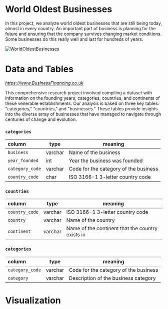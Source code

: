 # World Oldest Businesses
In this project, we analyze world oldest businesses that are still being today, almost in every country. An important part of business is planning for the future and ensuring that the company survives changing market conditions. Some businesses do this really well and last for hundreds of years.

![WorldOldestBusinesses](https://github.com/IoanaMRusu/DataCampSQL---World-Oldest-Businesses/assets/144055123/2423c624-862b-433f-9515-9ae08126c21d)

# Data and Tables
*https://www.BusinessFinancing.co.uk*

This comprehensive research project involved compiling a dataset with information on the founding years, categories, countries, and continents of these venerable establishments. Our analysis is based on three key tables: "categories," "countries," and "businesses." These tables provide insights into the diverse array of businesses that have managed to navigate through centuries of change and evolution.

<h3 id="categories"><code>categories</code></h3>
<table>
<thead>
<tr>
<th style="text-align:left;">column</th>
<th>type</th>
<th>meaning</th>
</tr>
</thead>
<tbody>
<tr>
<td style="text-align:left;"><code>business</code></td>
<td>varchar</td>
<td>Name of the business</td>
</tr>
<tr>
<td style="text-align:left;"><code>year_founded</code></td>
<td>int</td>
<td>Year the business was founded</td>
</tr>
<tr>
<td style="text-align:left;"><code>category_code</code></td>
<td>varchar</td>
<td>Code for the category of the business</td>
</tr>
<tr>
<td style="text-align:left;"><code>country_code</code></td>
<td>char</td>
<td>ISO 3166-1 3-letter country code</td>
</tr>
</tbody>
</table>
<h3 id="reviews"><code>countries</code></h3>
<table>
<thead>
<tr>
<th style="text-align:left;">column</th>
<th>type</th>
<th>meaning</th>
</tr>
</thead>
<tbody>
<tr>
<td style="text-align:left;"><code>country_code</code></td>
<td>varchar</td>
<td>ISO 3166-1 3-letter country code</td>
</tr>
<tr>
<td style="text-align:left;"><code>country</code></td>
<td>varchar</td>
<td>Name of the country</td>
</tr>
<tr>
<td style="text-align:left;"><code>continent</code></td>
<td>varchar</td>
<td>Name of the continent that the country exists in</td>
</tr>
</tbody>
</table>
<h3 id="reviews"><code>categories</code></h3>
<table>
<thead>
<tr>
<th style="text-align:left;">column</th>
<th>type</th>
<th>meaning</th>
</tr>
</thead>
<tbody>
<tr>
<td style="text-align:left;"><code>category_code</code></td>
<td>varchar</td>
<td>Code for the category of the business</td>
</tr>
<tr>
<td style="text-align:left;"><code>category</code></td>
<td>varchar</td>
<td>Description of the business category</td>
</tr>
</tbody>
</table>

# Visualization
